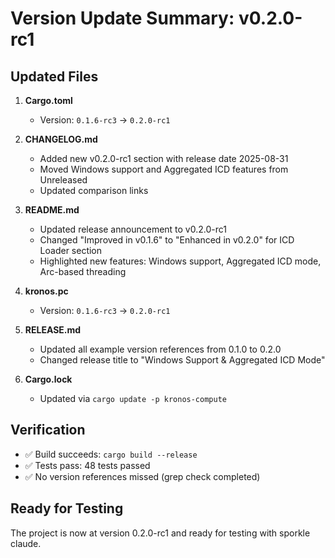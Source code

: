 # Version Update Summary: v0.2.0-rc1

## Updated Files

1. **Cargo.toml**
   - Version: `0.1.6-rc3` → `0.2.0-rc1`

2. **CHANGELOG.md**
   - Added new v0.2.0-rc1 section with release date 2025-08-31
   - Moved Windows support and Aggregated ICD features from Unreleased
   - Updated comparison links

3. **README.md**
   - Updated release announcement to v0.2.0-rc1
   - Changed "Improved in v0.1.6" to "Enhanced in v0.2.0" for ICD Loader section
   - Highlighted new features: Windows support, Aggregated ICD mode, Arc-based threading

4. **kronos.pc**
   - Version: `0.1.6-rc3` → `0.2.0-rc1`

5. **RELEASE.md**
   - Updated all example version references from 0.1.0 to 0.2.0
   - Changed release title to "Windows Support & Aggregated ICD Mode"

6. **Cargo.lock**
   - Updated via `cargo update -p kronos-compute`

## Verification

- ✅ Build succeeds: `cargo build --release`
- ✅ Tests pass: 48 tests passed
- ✅ No version references missed (grep check completed)

## Ready for Testing

The project is now at version 0.2.0-rc1 and ready for testing with sporkle claude.
